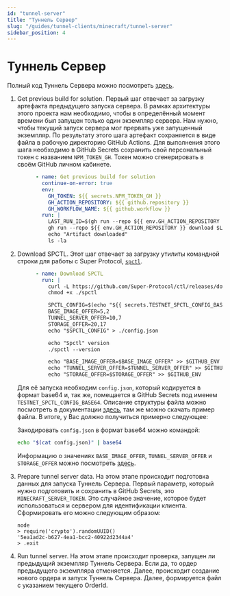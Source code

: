 ```yaml
---
id: "tunnel-server"
title: "Туннель Сервер"
slug: "/guides/tunnel-clients/minecraft/tunnel-server"
sidebar_position: 4
---
```


# Туннель Сервер

Полный код Туннель Сервера можно посмотреть [здесь](https://github.com/Super-Protocol/solutions/blob/main/.github/workflows/minecraft-tunnel-server-deploy.yml).

1. Get previous build for solution. Первый шаг отвечает за загрузку артефакта предыдущего запуска сервера. В рамках архитектуры этого проекта нам необходимо, чтобы в определённый момент времени был запущен только один экземпляр сервера. Нам нужно, чтобы текущий запуск сервера мог прервать уже запущенный экземпляр. По результату этого шага артефакт сохраняется в виде файла в рабочую директорию GitHub Actions. Для выполнения этого шага необходимо в GitHub Secrets сохранить свой персональный токен с названием `NPM_TOKEN_GH`. Токен можно сгенерировать в своём GitHub личном кабинете.
    ```yaml
          - name: Get previous build for solution
            continue-on-error: true
            env:
              GH_TOKEN: ${{ secrets.NPM_TOKEN_GH }}
              GH_ACTION_REPOSITORY: ${{ github.repository }}
              GH_WORKFLOW_NAME: ${{ github.workflow }}
            run: |
              LAST_RUN_ID=$(gh run --repo ${{ env.GH_ACTION_REPOSITORY }} list --workflow "${{ env.GH_WORKFLOW_NAME }}" -s success --json databaseId --jq .[0].databaseId)
              gh run --repo ${{ env.GH_ACTION_REPOSITORY }} download $LAST_RUN_ID -n last-orders
              echo "Artifact downloaded"
              ls -la
    ```

2. Download SPCTL. Этот шаг отвечает за загрузку утилиты командной строки для работы с Super Protocol, [`spctl`](https://docs.superprotocol.com/testnet/cli/).&#x20;
    ```yaml
          - name: Download SPCTL
            run: |
              curl -L https://github.com/Super-Protocol/ctl/releases/download/v0.6.8/spctl-linux-x64 -o ./spctl 
              chmod +x ./spctl
    
              SPCTL_CONFIG=$(echo "${{ secrets.TESTNET_SPCTL_CONFIG_BASE64 }}" | base64 --decode)
              BASE_IMAGE_OFFER=5,2
              TUNNEL_SERVER_OFFER=10,7
              STORAGE_OFFER=20,17
              echo "$SPCTL_CONFIG" > ./config.json
    
              echo "Spctl" version
              ./spctl --version
    
              echo "BASE_IMAGE_OFFER=$BASE_IMAGE_OFFER" >> $GITHUB_ENV
              echo "TUNNEL_SERVER_OFFER=$TUNNEL_SERVER_OFFER" >> $GITHUB_ENV
              echo "STORAGE_OFFER=$STORAGE_OFFER" >> $GITHUB_ENV
    ```
    
    Для её запуска необходим `config.json`, который кодируется в формат base64 и, так же, помещается в GitHub Secrets под именем `TESTNET_SPCTL_CONFIG_BASE64`. Описание структуры файла можно посмотреть в документации [здесь](https://docs.superprotocol.com/testnet/cli/configuration/), там же можно скачать пример файла. В итоге, у Вас должно получиться примерно следующее:
    
    Закодировать `config.json` в формат base64 можно командой:
    
    ```bash
    echo "$(cat config.json)" | base64
    ```
    
    Информацию о значениях `BASE_IMAGE_OFFER`, `TUNNEL_SERVER_OFFER` и `STORAGE_OFFER` можно посмотреть [здесь](https://docs.superprotocol.com/testnet/cli/commands/workflows/create).

3. Prepare tunnel server data. На этом этапе происходит подготовка данных для запуска Туннель Сервера. Первый параметр, который нужно подготовить и сохранить в GitHub Secrets, это `MINECRAFT_SERVER_TOKEN`. Это случайное значение, которое будет использоваться и сервером для идентификации клиента. Сформировать его можно следующим образом:

    ```
    node
    > require('crypto').randomUUID()
    '5ea1ad2c-b627-4ea1-bcc2-40922d2344a4'
    > .exit
    ```

4. Run tunnel server. На этом этапе происходит проверка, запущен ли предыдущий экземпляр Туннель Сервера. Если да, то ордер предыдущего экземпляра отменяется. Далее, происходит создание нового ордера и запуск Туннель Сервера. Далее, формируется файл с указанием текущего OrderId.
